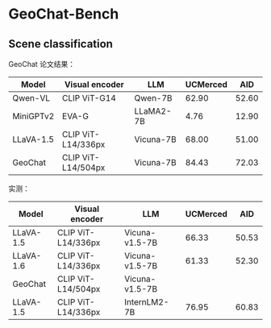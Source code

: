 # GeoChat-Bench


## Scene classification

GeoChat 论文结果：

| Model     | Visual encoder     | LLM       | UCMerced | AID   |
| --------- | ------------------ | --------- | -------- | ----- |
| Qwen-VL   | CLIP ViT-G14       | Qwen-7B   | 62.90    | 52.60 |
| MiniGPTv2 | EVA-G              | LLaMA2-7B | 4.76     | 12.90 |
| LLaVA-1.5 | CLIP ViT-L14/336px | Vicuna-7B | 68.00    | 51.00 |
| GeoChat   | CLIP ViT-L14/504px | Vicuna-7B | 84.43    | 72.03 |

实测：

| Model     | Visual encoder     | LLM            | UCMerced | AID   |
| --------- | ------------------ | -------------- | -------- | ----- |
| LLaVA-1.5 | CLIP ViT-L14/336px | Vicuna-v1.5-7B | 66.33    | 50.53 |
| LLaVA-1.6 | CLIP ViT-L14/336px | Vicuna-v1.5-7B | 61.33    | 52.30 |
| GeoChat   | CLIP ViT-L14/504px | Vicuna-v1.5-7B |          |       |
| LLaVA-1.5 | CLIP ViT-L14/336px | InternLM2-7B   | 76.95    | 60.83 |